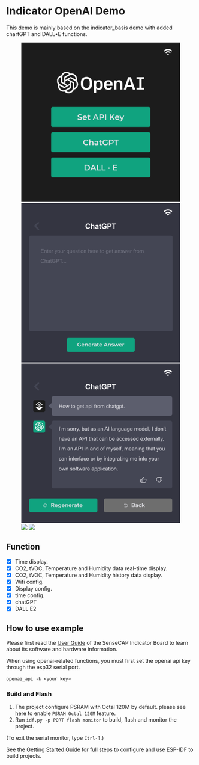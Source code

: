 # Indicator OpenAI Demo

This demo is mainly based on the indicator_basis demo with added chartGPT and DALL•E functions.

<figure class="third">
    <img src="./docs/OpenAI.png" width="480"/>
    <img src="./docs/ChatGPT.png" width="480"/>
    <img src="./docs/ChatGPT-2.png" width="480"/>
    <img src="./docs/DALL · E-1.png" width="480"/>
    <img src="./docs/DALL · E-2.png" width="480"/>
</figure>

## Function
- [x] Time display.
- [x] CO2, tVOC, Temperature and Humidity data real-time display.
- [x] CO2, tVOC, Temperature and Humidity history data display.
- [x] Wifi config.
- [x] Display config.
- [x] time config.
- [x] chatGPT
- [x] DALL E2

## How to use example

Please first read the [User Guide](https://wiki.seeedstudio.com/Sensor/SenseCAP/SenseCAP_Indicator/Get_started_with_SenseCAP_Indicator) of the SenseCAP Indicator Board to learn about its software and hardware information.

When using openai-related functions, you must first set the openai api key through the esp32 serial port.

```
openai_api -k <your key>
```


### Build and Flash

1. The project configure PSRAM with Octal 120M by default. please see [here](../../tools/patch/README.md#idf-patch) to enable `PSRAM Octal 120M` feature. 
2. Run `idf.py -p PORT flash monitor` to build, flash and monitor the project.

(To exit the serial monitor, type ``Ctrl-]``.)

See the [Getting Started Guide](https://docs.espressif.com/projects/esp-idf/en/latest/get-started/index.html) for full steps to configure and use ESP-IDF to build projects.
